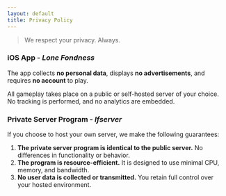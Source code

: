 ```yaml
---
layout: default
title: Privacy Policy
---
```


> We respect your privacy. Always.

### iOS App - *Lone Fondness*
The app collects **no personal data**, displays **no advertisements**, and requires **no account** to play.

All gameplay takes place on a public or self-hosted server of your choice. No tracking is performed, and no analytics are embedded.

### Private Server Program - *lfserver*
If you choose to host your own server, we make the following guarantees:

1. **The private server program is identical to the public server.** No differences in functionality or behavior.
2. **The program is resource-efficient.** It is designed to use minimal CPU, memory, and bandwidth.
3. **No user data is collected or transmitted.** You retain full control over your hosted environment.